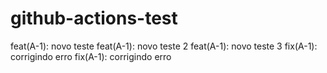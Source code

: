 # github-actions-test

feat(A-1): novo teste
feat(A-1): novo teste 2
feat(A-1): novo teste 3
fix(A-1): corrigindo erro
fix(A-1): corrigindo erro
